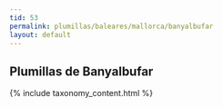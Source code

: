 ```yaml
---
tid: 53
permalink: plumillas/baleares/mallorca/banyalbufar
layout: default
---
```

## Plumillas de Banyalbufar
{% include taxonomy_content.html %}
